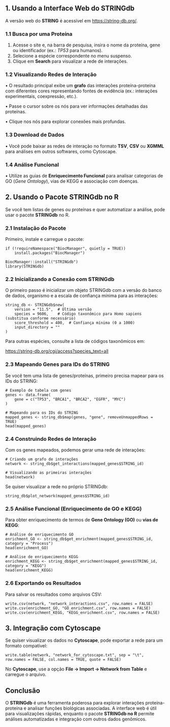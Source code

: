 ## **1. Usando a Interface Web do STRINGdb**

A versão web do **STRING** é acessível em https://string-db.org/.

### **1.1 Busca por uma Proteína**

1. Acesse o site e, na barra de pesquisa, insira o nome da proteína, gene ou identificador (ex.: *TP53* para humanos).
2. Selecione a espécie correspondente no menu suspenso.
3. Clique em **Search** para visualizar a rede de interações.

### **1.2 Visualizando Redes de Interação**

•	O resultado principal exibe um **grafo** das interações proteína-proteína com diferentes cores representando fontes de evidência (ex.: interações experimentais, coexpressão, etc.).

•	Passe o cursor sobre os nós para ver informações detalhadas das proteínas.

•	Clique nos nós para explorar conexões mais profundas.

### **1.3 Download de Dados**

•	Você pode baixar as redes de interação no formato **TSV**, **CSV** ou **XGMML** para análises em outros softwares, como Cytoscape.

### **1.4 Análise Funcional**

•	Utilize as guias de **Enriquecimento Funcional** para analisar categorias de GO (*Gene Ontology*), vias de KEGG e associação com doenças.

## **2. Usando o Pacote STRINGdb no R**

Se você tem listas de genes ou proteínas e quer automatizar a análise, pode usar o pacote **STRINGdb** no R.

### **2.1 Instalação do Pacote**

Primeiro, instale e carregue o pacote:

```
if (!requireNamespace("BiocManager", quietly = TRUE))
    install.packages("BiocManager")

BiocManager::install("STRINGdb")
library(STRINGdb)
```

### **2.2 Inicializando a Conexão com STRINGdb**

O primeiro passo é inicializar um objeto STRINGdb com a versão do banco de dados, organismo e a escala de confiança mínima para as interações:

```
string_db <- STRINGdb$new(
    version = "11.5",  # Última versão
    species = 9606,    # Código taxonômico para Homo sapiens (substitua conforme necessário)
    score_threshold = 400,  # Confiança mínima (0 a 1000)
    input_directory = ""
)
```

Para outras espécies, consulte a lista de códigos taxonômicos em:

https://string-db.org/cgi/access?species_text=all

### **2.3 Mapeando Genes para IDs do STRING**

Se você tem uma lista de genes/proteínas, primeiro precisa mapear para os IDs do STRING:

```
# Exemplo de tabela com genes
genes <- data.frame(
    gene = c("TP53", "BRCA1", "BRCA2", "EGFR", "MYC")
)

# Mapeando para os IDs do STRING
mapped_genes <- string_db$map(genes, "gene", removeUnmappedRows = TRUE)
head(mapped_genes)
```

### **2.4 Construindo Redes de Interação**

Com os genes mapeados, podemos gerar uma rede de interações:

```
# Criando um grafo de interações
network <- string_db$get_interactions(mapped_genes$STRING_id)

# Visualizando as primeiras interações
head(network)
```

Se quiser visualizar a rede no próprio STRINGdb:

```
string_db$plot_network(mapped_genes$STRING_id)
```

### **2.5 Análise Funcional (Enriquecimento de GO e KEGG)**

Para obter enriquecimento de termos de **Gene Ontology (GO)** ou **vias de KEGG**:

```
# Análise de enriquecimento GO
enrichment_GO <- string_db$get_enrichment(mapped_genes$STRING_id, category = "Process")
head(enrichment_GO)

# Análise de enriquecimento KEGG
enrichment_KEGG <- string_db$get_enrichment(mapped_genes$STRING_id, category = "KEGG")
head(enrichment_KEGG)
```

### **2.6 Exportando os Resultados**

Para salvar os resultados como arquivos CSV:

```
write.csv(network, "network_interactions.csv", row.names = FALSE)
write.csv(enrichment_GO, "GO_enrichment.csv", row.names = FALSE)
write.csv(enrichment_KEGG, "KEGG_enrichment.csv", row.names = FALSE)
```

## **3. Integração com Cytoscape**

Se quiser visualizar os dados no **Cytoscape**, pode exportar a rede para um formato compatível:

```
write.table(network, "network_for_cytoscape.txt", sep = "\t", row.names = FALSE, col.names = TRUE, quote = FALSE)
```

No **Cytoscape**, use a opção **File → Import → Network from Table** e carregue o arquivo.

## **Conclusão**

O **STRINGdb** é uma ferramenta poderosa para explorar interações proteína-proteína e analisar funções biológicas associadas. A interface web é útil para visualizações rápidas, enquanto o pacote **STRINGdb no R** permite análises automatizadas e integração com outros dados genômicos.
